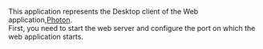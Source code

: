 This application represents the Desktop client of the Web application,[Photon](https://github.com/MateiIonutEduard/Photon).<br>
First, you need to start the web server and configure the port on which the<br>
web application starts.
